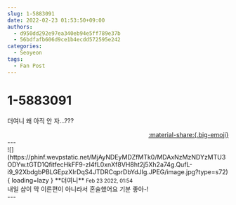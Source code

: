 ```yaml
---
slug: 1-5883091
date: 2022-02-23 01:53:50+09:00
authors:
  - d950dd292e97ea340eb94e5ff789e37b
  - 56bdfafb606d9ce1b4ecdd572595e242
categories:
  - Seoyeon
tags:
  - Fan Post
---
```


# 1-5883091

<div class="post-container" markdown="1">
<div class="content-container md-sidebar__scrollwrap" markdown="1">

더여니 왜 아직 안 자...???

</div>
</div>

<div style="text-align: right;" markdown="1">
<a href="https://weverse.io/fromis9/fanpost/1-5883091" style="text-align: right;">:material-share:{.big-emoji}</a>
</div>
---

<div class="comments-container md-sidebar__scrollwrap" markdown="1">
<div class="comment" markdown="1">
<div class='id-container' markdown="1">
![](https://phinf.wevpstatic.net/MjAyNDEyMDZfMTk0/MDAxNzMzNDYzMTU3ODYw.tGTD1QfitfecHkFF9-zI4fL0xnXf8VH8ht2j5Xh2a74g.QufL-i9_92XbdgbPBLGEpzXIrDqS4JTDRCqprDbYdJIg.JPEG/image.jpg?type=s72){ loading=lazy }
**<span class="artist">더여니</span>** <small>Feb 23 2022, 01:54</small><br>
</div>
<div class='comment-body' markdown="1">
내일 샵이 막 이른편이 아니라서 혼술했어요 기분 좋아-!
</div>
</div>
</div>
---
